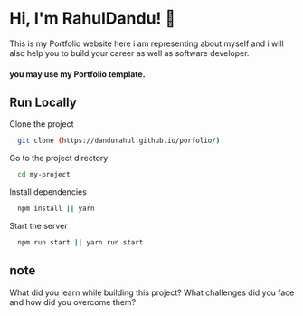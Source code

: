 
# Hi, I'm RahulDandu! 👋

This is my Portfolio website here i am representing about myself and i will also help you to build your career as well as software developer.
 ####    you may use my Portfolio template.
## Run Locally

Clone the project

```bash
  git clone (https://dandurahul.github.io/porfolio/)
```

Go to the project directory

```bash
  cd my-project
```

Install dependencies

```bash 
  npm install || yarn 
```

Start the server

```bash
  npm run start || yarn run start
```


## note

What did you learn while building this project? What challenges did you face and how did you overcome them?

